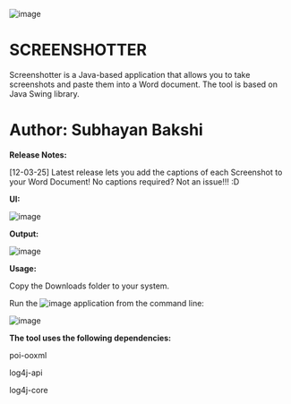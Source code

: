 ![image](https://github.com/user-attachments/assets/e839d994-cce7-4840-b7af-ba6547681084)

#  SCREENSHOTTER

Screenshotter is a Java-based application that allows you to take screenshots and paste them into a Word document.
The tool is based on Java Swing library.

#  Author: Subhayan Bakshi

**Release Notes:**

[12-03-25] Latest release lets you add the captions of each Screenshot to your Word Document!
No captions required? Not an issue!!! :D



**UI:**


![image](https://github.com/user-attachments/assets/c222ff0f-c28c-4aad-bb96-0470dd551e1f)



**Output:**



![image](https://github.com/user-attachments/assets/5d432fae-eabb-49fb-b4cb-b547b3fd22ef)

**Usage:**

Copy the Downloads folder to your system.

Run the  ![image](https://github.com/user-attachments/assets/22b79bf6-38e5-49dc-b720-79e8b805691c) application from the command line:


![image](https://github.com/user-attachments/assets/5e652afc-ef5e-4280-923f-69f3606f637b)




**The tool uses the following dependencies:**

poi-ooxml

log4j-api

log4j-core
